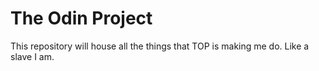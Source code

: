 # The Odin Project

This repository will house all the things that TOP is making me do. Like a slave I am.
